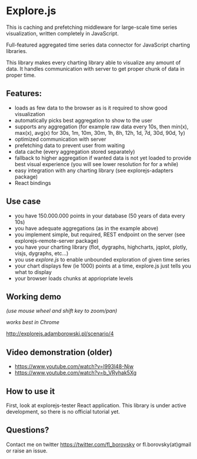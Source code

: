 # Explore.js

This is caching and prefetching middleware for large-scale time series visualization, written completely in JavaScript.

Full-featured aggregated time series data connector for JavaScript charting libraries.

This library makes every charting library able to visualize any amount of data.
It handles communication with server to get proper chunk of data in proper time.

Features:
---------
* loads as few data to the browser as is it required to show good visualization
* automatically picks best aggregation to show to the user
* supports any aggregation (for example raw data every 10s, then min(x), max(x), avg(x) for 30s, 1m, 10m, 30m, 1h, 8h, 12h, 1d, 7d, 30d, 90d, 1y)
* optimized communication with server
* prefetching data to prevent user from waiting
* data cache (every aggregation stored separately)
* fallback to higher aggregation if wanted data is not yet loaded to provide best visual experience (you will see lower resolution for for a while)
* easy integration with any charting library (see explorejs-adapters package)
* React bindings

Use case
-----
* you have 150.000.000 points in your database (50 years of data every 10s)
* you have adequate aggregations (as in the example above)
* you implement simple, but required, REST endpoint on the server (see explorejs-remote-server package)
* you have your charting library (flot, dygraphs, highcharts, jqplot, plotly, visjs, dygraphs, etc...)
* you use *explore.js* to enable unbounded exploration of given time series
* your chart displays few (ie 1000) points at a time, explore.js just tells you what to display
* your browser loads chunks at appriopriate levels

Working demo
---------
_(use mouse wheel and shift key to zoom/pan)_

_works best in Chrome_

http://explorejs.adamborowski.pl/scenario/4

Video demonstration (older)
---------
* https://www.youtube.com/watch?v=l993l48-Njw
* https://www.youtube.com/watch?v=b_VRyhak5Xg


How to use it
-------------
First, look at explorejs-tester React application.
This library is under active development, so there is no official tutorial yet.

Questions?
----------
Contact me on twitter https://twitter.com/fl_borovsky or fl.borovsky(at)gmail or raise an issue.
